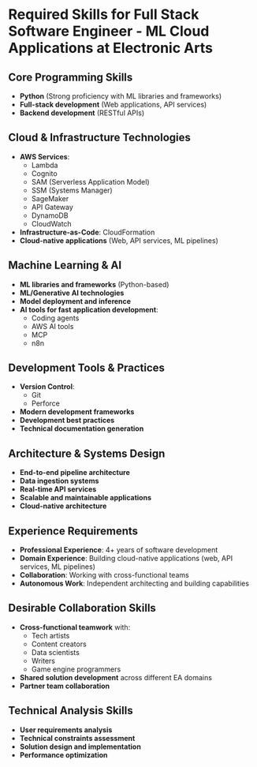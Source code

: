 # Required Skills for Full Stack Software Engineer - ML Cloud Applications at Electronic Arts

## Core Programming Skills
- **Python** (Strong proficiency with ML libraries and frameworks)
- **Full-stack development** (Web applications, API services)
- **Backend development** (RESTful APIs)

## Cloud & Infrastructure Technologies
- **AWS Services**:
  - Lambda
  - Cognito
  - SAM (Serverless Application Model)
  - SSM (Systems Manager)
  - SageMaker
  - API Gateway
  - DynamoDB
  - CloudWatch
- **Infrastructure-as-Code**: CloudFormation
- **Cloud-native applications** (Web, API services, ML pipelines)

## Machine Learning & AI
- **ML libraries and frameworks** (Python-based)
- **ML/Generative AI technologies**
- **Model deployment and inference**
- **AI tools for fast application development**:
  - Coding agents
  - AWS AI tools
  - MCP
  - n8n

## Development Tools & Practices
- **Version Control**: 
  - Git
  - Perforce
- **Modern development frameworks**
- **Development best practices**
- **Technical documentation generation**

## Architecture & Systems Design
- **End-to-end pipeline architecture**
- **Data ingestion systems**
- **Real-time API services**
- **Scalable and maintainable applications**
- **Cloud-native architecture**

## Experience Requirements
- **Professional Experience**: 4+ years of software development
- **Domain Experience**: Building cloud-native applications (web, API services, ML pipelines)
- **Collaboration**: Working with cross-functional teams
- **Autonomous Work**: Independent architecting and building capabilities

## Desirable Collaboration Skills
- **Cross-functional teamwork** with:
  - Tech artists
  - Content creators
  - Data scientists
  - Writers
  - Game engine programmers
- **Shared solution development** across different EA domains
- **Partner team collaboration**

## Technical Analysis Skills
- **User requirements analysis**
- **Technical constraints assessment**
- **Solution design and implementation**
- **Performance optimization**

